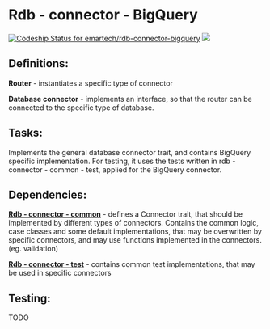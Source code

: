 # Rdb - connector - BigQuery

[ ![Codeship Status for emartech/rdb-connector-bigquery](https://app.codeship.com/projects/TODO/status?branch=master)](https://app.codeship.com/projects/252930)
[![](https://www.jitpack.io/v/emartech/rdb-connector-bigquery.svg)](https://www.jitpack.io/#emartech/rdb-connector-bigquery)

## Definitions:

**Router** - instantiates a specific type of connector
 
**Database connector** - implements an interface, so that the router can be connected to the specific type of database.

## Tasks:

Implements the general database connector trait, and contains BigQuery
 specific implementation. For testing, it uses the tests written in rdb - connector - common - test, applied for the BigQuery connector.

## Dependencies:

**[Rdb - connector - common](https://github.com/emartech/rdb-connector-common)** - defines a Connector trait, that should be implemented by different types of connectors. Contains the common logic, case classes and some default implementations, that may be overwritten by specific connectors, and may use functions implemented in the connectors. (eg. validation)


**[Rdb - connector - test](https://github.com/emartech/rdb-connector-test)**  - contains common test implementations, that may be used in specific connectors

## Testing:

TODO
